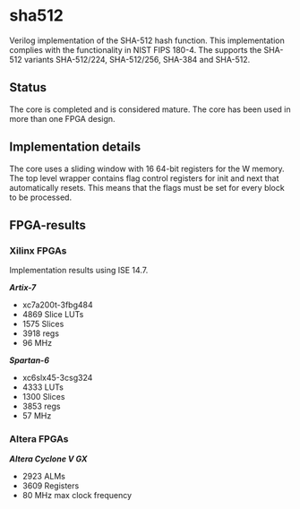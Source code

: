 sha512
======
Verilog implementation of the SHA-512 hash function. This implementation
complies with the functionality in NIST FIPS 180-4. The supports the
SHA-512 variants SHA-512/224, SHA-512/256, SHA-384 and SHA-512.


## Status ##
The core is completed and is considered mature. The core has been used
in more than one FPGA design.


## Implementation details ##
The core uses a sliding window with 16 64-bit registers for the W
memory. The top level wrapper contains flag control registers for init
and next that automatically resets. This means that the flags must be
set for every block to be processed.


## FPGA-results ##

### Xilinx FPGAs ###
Implementation results using ISE 14.7.

***Artix-7***
- xc7a200t-3fbg484
- 4869 Slice LUTs
- 1575 Slices
- 3918 regs
- 96 MHz


***Spartan-6***
- xc6slx45-3csg324
- 4333 LUTs
- 1300 Slices
- 3853 regs
- 57 MHz


### Altera FPGAs ###

***Altera Cyclone V GX***
- 2923 ALMs
- 3609 Registers
- 80 MHz max clock frequency
